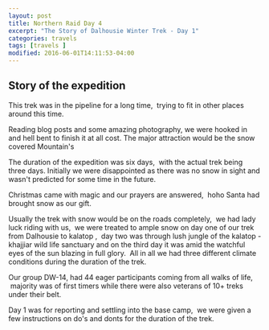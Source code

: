 ```yaml
---
layout: post
title: Northern Raid Day 4
excerpt: "The Story of Dalhousie Winter Trek - Day 1"
categories: travels
tags: [travels ]
modified: 2016-06-01T14:11:53-04:00
---
```

## Story of the expedition

This trek was in the pipeline for a long time,  trying to fit in other places around this time.

Reading blog posts and some amazing photography, we were hooked in and hell bent to finish it at all cost. The major attraction would be the snow covered Mountain's

The duration of the expedition was six days,  with the actual trek being three days. Initially we were disappointed as there was no snow in sight and wasn't predicted for some time in the future.

Christmas came with magic and our prayers are answered,  hoho Santa had brought snow as our gift.

Usually the trek with snow would be on the roads completely,  we had lady luck riding with us,  we were treated to ample snow on day one of our trek from Dalhousie to kalatop ,  day two was through lush jungle of the kalatop -khajjiar wild life sanctuary and on the third day it was amid the watchful eyes of the sun blazing in full glory.  All in all we had three different climate conditions during the duration of the trek.

Our group DW-14, had 44 eager participants coming from all walks of life,  majority was of first timers while there were also veterans of 10+ treks under their belt.

Day 1 was for reporting and settling into the base camp,  we were given a few instructions on do's and donts for the duration of the trek.
